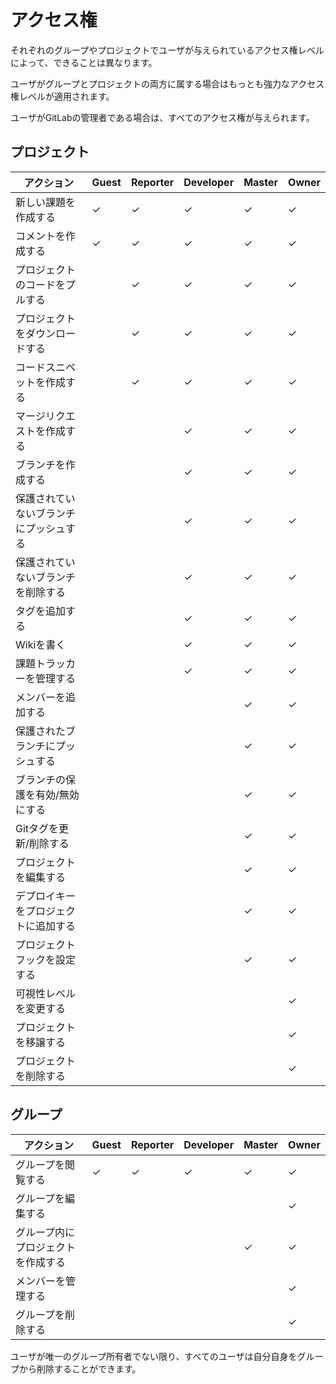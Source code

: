 # アクセス権

それぞれのグループやプロジェクトでユーザが与えられているアクセス権レベルによって、できることは異なります。

ユーザがグループとプロジェクトの両方に属する場合はもっとも強力なアクセス権レベルが適用されます。

ユーザがGitLabの管理者である場合は、すべてのアクセス権が与えられます。

## プロジェクト


| アクション                             | Guest   | Reporter   | Developer   | Master   | Owner  |
|----------------------------------------|---------|------------|-------------|----------|--------|
| 新しい課題を作成する                   | ✓       | ✓          | ✓           | ✓        | ✓      |
| コメントを作成する                     | ✓       | ✓          | ✓           | ✓        | ✓      |
| プロジェクトのコードをプルする         |         | ✓          | ✓           | ✓        | ✓      |
| プロジェクトをダウンロードする         |         | ✓          | ✓           | ✓        | ✓      |
| コードスニペットを作成する             |         | ✓          | ✓           | ✓        | ✓      |
| マージリクエストを作成する             |         |            | ✓           | ✓        | ✓      |
| ブランチを作成する                     |         |            | ✓           | ✓        | ✓      |
| 保護されていないブランチにプッシュする |         |            | ✓           | ✓        | ✓      |
| 保護されていないブランチを削除する     |         |            | ✓           | ✓        | ✓      |
| タグを追加する                         |         |            | ✓           | ✓        | ✓      |
| Wikiを書く                             |         |            | ✓           | ✓        | ✓      |
| 課題トラッカーを管理する               |         |            | ✓           | ✓        | ✓      |
| メンバーを追加する                     |         |            |             | ✓        | ✓      |
| 保護されたブランチにプッシュする       |         |            |             | ✓        | ✓      |
| ブランチの保護を有効/無効にする        |         |            |             | ✓        | ✓      |
| Gitタグを更新/削除する                 |         |            |             | ✓        | ✓      |
| プロジェクトを編集する                 |         |            |             | ✓        | ✓      |
| デプロイキーをプロジェクトに追加する   |         |            |             | ✓        | ✓      |
| プロジェクトフックを設定する           |         |            |             | ✓        | ✓      |
| 可視性レベルを変更する                 |         |            |             |          | ✓      |
| プロジェクトを移譲する                 |         |            |             |          | ✓      |
| プロジェクトを削除する                 |         |            |             |          | ✓      |

## グループ

| アクション                         | Guest | Reporter | Developer | Master | Owner |
|------------------------------------|-------|----------|-----------|--------|-------|
| グループを閲覧する                 | ✓     | ✓        | ✓         | ✓      | ✓     |
| グループを編集する                 |       |          |           |        | ✓     |
| グループ内にプロジェクトを作成する |       |          |           | ✓      | ✓     |
| メンバーを管理する                 |       |          |           |        | ✓     |
| グループを削除する                 |       |          |           |        | ✓     |

ユーザが唯一のグループ所有者でない限り、すべてのユーザは自分自身をグループから削除することができます。
